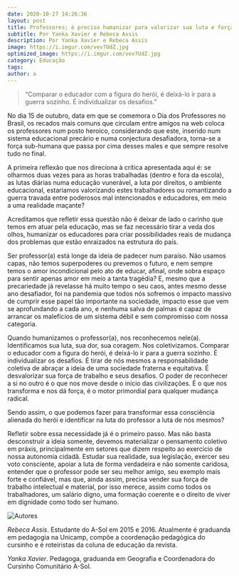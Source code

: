 ```yaml
---
date: 2020-10-27 14:26:36
layout: post
title: Professores; é preciso humanizar para valorizar sua luta e força de trabalho
subtitle: Por Yanka Xavier e Rebeca Assis
description: Por Yanka Xavier e Rebeca Assis
image: https://i.imgur.com/vev7UdZ.jpg
optimized_image: https://i.imgur.com/vev7UdZ.jpg
category: Educação
tags:
author: a
---
```


> “Comparar o educador com a figura do herói, é deixá-lo ir para a guerra sozinho. É individualizar os desafios.”

No dia 15 de outubro, data em que se comemora o Dia dos Professores no Brasil, os recados mais comuns que circulam entre amigos na web coloca os professores num posto heroico, considerando que este, inserido num sistema educacional precário e numa conjectura desafiadora, torna-se a força sub-humana que passa por cima desses males e que sempre resolve tudo no final.
         
A primeira reflexão que nos direciona à crítica apresentada aqui é: se olharmos duas vezes para as horas trabalhadas (dentro e fora da escola), as lutas diárias numa educação vunerável, a luta por direitos, o ambiente educacional, estaríamos valorizando estes trabalhadores ou romantizando a guerra travada entre poderosos mal intencionados e educadores, em meio a uma realidade maçante?

Acreditamos que refletir essa questão não é deixar de lado o carinho que temos em atuar pela educação, mas se faz necessário tirar a veda dos olhos, humanizar os educadores para criar possibilidades reais de mudança dos problemas que estão enraizados na estrutura do país.

Ser professor(a) está longe da ideia de padecer num paraíso. Não usamos capas, não temos superpoderes ou prevemos o futuro, e nem sempre temos o amor incondicional pelo ato de educar, afinal, onde sobra espaço para sentir apenas amor em meio a tanta tragédia? E, mesmo que a precariedade já revelasse há muito tempo o seu caos, antes mesmo desse ano desafiador, foi na pandemia que todos nós sofremos o impacto massivo de cumprir esse papel tão importante na sociedade, impacto esse que vem se aprofundando a cada ano, e nenhuma salva de palmas é capaz de arrancar os malefícios de um sistema débil e sem compromisso com nossa categoria.
  
Quando humanizamos o professor(a), nos reconhecemos nele(a). Identificamos sua luta, sua dor, sua coragem. Nos coletivizamos. Comparar o educador com a figura do herói, é deixá-lo ir para a guerra sozinho. É individualizar os desafios. É tirar de nós mesmos a responsabilidade coletiva de abraçar a ideia de uma sociedade fraterna e equitativa. É desvalorizar sua força de trabalho e seus desafios. O poder de reconhecer a si no outro é o que nos move desde o início das civilizações. É o que nos transforma e nos dá força, é o motor primordial para qualquer mudança radical.
     
Sendo assim, o que podemos fazer para transformar essa consciência alienada do herói e identificar na luta do professor a luta de nós mesmos?

Refletir sobre essa necessidade já é o primeiro passo. Mas não basta desconstruir a ideia somente, devemos materializar o pensamento coletivo em práxis, principalmente em setores que dizem respeito ao exercício de nossa autonomia cidadã. Estudar sua realidade, sua legislação, exercer seu voto consciente, apoiar a luta de forma verdadeira e não somente caridosa, entender que o professor pode ser seu melhor amigo, seu exemplo mais forte e confiável, mas que, ainda assim, precisa vender sua força de trabalho intelectual e material, por isso merece, assim como todos os trabalhadores, um salário digno, uma formação coerente e o direito de viver em dignidade como todo ser humano.



![Autores](https://i.imgur.com/Tccp0Dt.png "Autores")

*Rebeca Assis*. Estudante do A-Sol em 2015 e 2016. Atualmente é graduanda em pedagogia na Unicamp, compõe a coordenação pedagógica do cursinho e é roteiristas da coluna de educação da revista.

*Yanka Xavier*. Pedagoga, graduanda em Geografia e Coordenadora do Cursinho Comunitário A-Sol.

